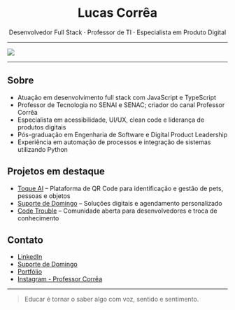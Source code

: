 <h1 align="center">Lucas Corrêa</h1>

<p align="center">
  Desenvolvedor Full Stack · Professor de TI · Especialista em Produto Digital
</p>

---

![](./profile-3d-contrib/profile-night-green.svg)

---

## Sobre

- Atuação em desenvolvimento full stack com JavaScript e TypeScript
- Professor de Tecnologia no SENAI e SENAC; criador do canal Professor Corrêa
- Especialista em acessibilidade, UI/UX, clean code e liderança de produtos digitais
- Pós-graduação em Engenharia de Software e Digital Product Leadership
- Experiência em automação de processos e integração de sistemas utilizando Python

## Projetos em destaque

- [Toque AI](https://toqueai.com.br/) – Plataforma de QR Code para identificação e gestão de pets, pessoas e objetos
- [Suporte de Domingo](https://suportededomingo.com.br/) – Soluções digitais e agendamento personalizado
- [Code Trouble](https://codetrouble.com.br) – Comunidade aberta para desenvolvedores e troca de conhecimento

## Contato

- [LinkedIn](https://www.linkedin.com/in/lucascorreaa/)
- [Suporte de Domingo](https://suportededomingo.com.br/)
- [Portfólio](https://professorcorrea.com.br/)
- [Instagram - Professor Corrêa](https://www.instagram.com/professorcorrea)

---

> Educar é tornar o saber algo com voz, sentido e sentimento.
